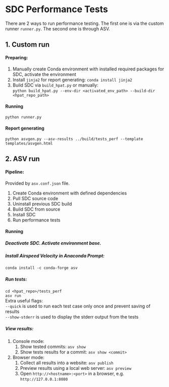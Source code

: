 # SDC Performance Tests
There are 2 ways to run performance testing.
The first one is via the custom runner `runner.py`. The second one is through ASV.

## 1. Custom run
#### Preparing:
1. Manually create Conda environment with installed required packages for SDC,
activate the environment
2. Install `jinja2` for report generating: `conda install jinja2`
3. Build SDC via `build_hpat.py` or manually:<br />
`python build_hpat.py --env-dir <activated_env_path> --build-dir <hpat_repo_path>`

#### Running
`python runner.py`

#### Report generating
`python asvgen.py --asv-results ../build/tests_perf --template templates/asvgen.html`

## 2. ASV run
#### Pipeline:
Provided by `asv.conf.json` file.
1. Create Conda environment with defined dependencies
2. Pull SDC source code
3. Uninstall previous SDC build
4. Build SDC from source
5. Install SDC
7. Run performance tests


#### Running
##### Deactivate SDC. Activate environment base.
##### Install Airspeed Velocity in Anaconda Prompt:
`conda install -c conda-forge asv`

##### Run tests:
`cd <hpat_repo>/tests_perf`<br />
`asv run`<br />
Extra useful flags:<br />
`--quick` is used to run each test case only once and prevent saving of results<br />
`--show-stderr` is used to display the stderr output from the tests

##### View results:
1. Console mode:
    1. Show tested commits: `asv show`<br />
    2. Show tests results for a commit: `asv show <commit>`<br />
2. Browser mode:
    1. Collect all results into a website: `asv publish`<br />
    2. Preview results using a local web server: `asv preview`<br />
    2. Open `http://<hostname>:<port>` in a browser, e.g. `http://127.0.0.1:8080`